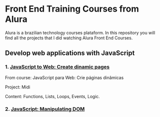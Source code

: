 # Front End Training Courses from Alura
Alura is a brazilian technology courses plataform. In this repository you will find all the projects that I did watching Alura Front End Courses.

## Develop web applications with JavaScript
### 1. [JavaScript to Web: Create dinamic pages](https://github.com/lauravitalc/alura-front-end/tree/main/alura_midi)
From course: JavaScript para Web: Crie páginas dinâmicas 

Project: Midi

Content: Functions, Lists, Loops, Events, Logic.
### 2. [JavaScript: Manipulating DOM]()